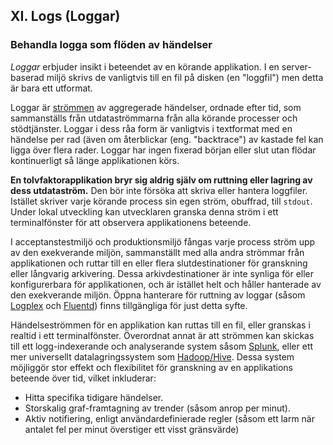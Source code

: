 ## XI. Logs (Loggar)
### Behandla logga som flöden av händelser

*Loggar* erbjuder insikt i beteendet av en körande applikation. I en server-baserad miljö skrivs de vanligtvis till en fil på disken (en "loggfil") men detta är bara ett utformat.

Loggar är [strömmen](https://adam.herokuapp.com/past/2011/4/1/logs_are_streams_not_files/) av aggregerade händelser, ordnade efter tid, som sammanställs från utdataströmmarna från alla körande processer och stödtjänster. Loggar i dess råa form är vanligtvis i textformat med en händelse per rad (även om återblickar (eng. "backtrace") av kastade fel kan ligga över flera rader. Loggar har ingen fixerad början eller slut utan flödar kontinuerligt så länge applikationen körs.

**En tolvfaktorapplikation bryr sig aldrig själv om ruttning eller lagring av dess utdataström.** Den bör inte försöka att skriva eller hantera loggfiler. Istället skriver varje körande process sin egen ström, obuffrad, till `stdout`. Under lokal utveckling kan utvecklaren granska denna ström i ett terminalfönster för att observera applikationens beteende.

I acceptanstestmiljö och produktionsmiljö fångas varje process ström upp av den exekverande miljön, sammanställt med alla andra strömmar från applikationen och ruttar till en eller flera slutdestinationer för granskning eller långvarig arkivering. Dessa arkivdestinationer är inte synliga för eller konfigurerbara för applikationen, och är istället helt och håller hanterade av den exekverande miljön. Öppna hanterare för ruttning av loggar (såsom [Logplex](https://github.com/heroku/logplex) och [Fluentd](https://github.com/fluent/fluentd)) finns tillgängliga för just detta syfte.

Händelseströmmen för en applikation kan ruttas till en fil, eller granskas i realtid i ett terminalfönster. Överordnat annat är att strömmen kan skickas till ett logg-indexerande och analyserande system såsom [Splunk](http://www.splunk.com/), eller ett mer  universellt datalagringssystem som [Hadoop/Hive](http://hive.apache.org/). Dessa system möjliggör stor effekt och flexibilitet för granskning av en applikations beteende över tid, vilket inkluderar:

* Hitta specifika tidigare händelser.
* Storskalig graf-framtagning av trender (såsom anrop per minut).
* Aktiv notifiering, enligt användardefinierade regler (såsom ett larm när antalet fel per minut överstiger ett visst gränsvärde)
